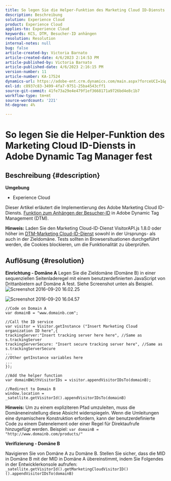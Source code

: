 ```yaml
---
title: So legen Sie die Helper-Funktion des Marketing Cloud ID-Diensts in Adobe Dynamic Tag Manager fest
description: Beschreibung
solution: Experience Cloud
product: Experience Cloud
applies-to: Experience Cloud
keywords: KCS, DTM, Besucher-ID anhängen
resolution: Resolution
internal-notes: null
bug: false
article-created-by: Victoria Barnato
article-created-date: 4/6/2023 2:14:53 PM
article-published-by: Victoria Barnato
article-published-date: 4/6/2023 2:16:15 PM
version-number: 11
article-number: KA-17524
dynamics-url: https://adobe-ent.crm.dynamics.com/main.aspx?forceUCI=1&pagetype=entityrecord&etn=knowledgearticle&id=7db5c361-85d4-ed11-a7c7-6045bd006295
exl-id: c8937c83-3499-4fa7-9751-25ba4543cff1
source-git-commit: 41fe73a29e4e479f1ef3668171a9726bd4e8c1b7
workflow-type: tm+mt
source-wordcount: '221'
ht-degree: 4%

---
```


# So legen Sie die Helper-Funktion des Marketing Cloud ID-Diensts in Adobe Dynamic Tag Manager fest

## Beschreibung {#description}

<b>Umgebung</b>
- Experience Cloud


Dieser Artikel erläutert die Implementierung des Adobe Marketing Cloud ID-Diensts. [Funktion zum Anhängen der Besucher-ID](https://experienceleague.adobe.com/docs/id-service/using/id-service-api/methods/appendvisitorid.html?lang=de) in Adobe Dynamic Tag Management (DTM).

<b>Hinweis:</b> Laden Sie den Marketing Cloud-ID-Dienst VisitorAPI.js 1.8.0 oder höher im [DTM-Marketing Cloud-ID-Dienst](https://experienceleague.adobe.com/docs/id-service/using/id-service-api/methods/getmcvid.html) sowohl in der Ursprungs- als auch in der Zieldomäne. Tests sollten in Browsersituationen durchgeführt werden, die Cookies blockieren, um die Funktionalität zu überprüfen.


## Auflösung {#resolution}

<b>Einrichtung - Domäne A</b>
Legen Sie die Zieldomäne (Domäne B) in einer sequenziellen Seitenladeregel mit einem benutzerdefinierten JavaScript von Drittanbietern auf Domäne A fest. Siehe Screenshot unten als Beispiel.
![Screenshot 2016-09-20 16.02.25](https://helpx.adobe.com/content/dam/help/en/dtm/kb/how-to-set-marketing-cloud-id-service-helper-function-in-adobe-d/jcr%3acontent/main-pars/image/Screenshot%202016-09-20%2016.02.25.png "Screenshot 2016-09-20 16.02.25")

![Screenshot 2016-09-20 16.04.57](https://helpx.adobe.com/content/dam/help/en/dtm/kb/how-to-set-marketing-cloud-id-service-helper-function-in-adobe-d/jcr%3acontent/main-pars/image_1393293752/Screenshot%202016-09-20%2016.04.57.png "Screenshot 2016-09-20 16.04.57")

```clike
//Code on Domain A
var domainB = "www.domainb.com";
 
//Call the ID service
var visitor = Visitor.getInstance ("Insert Marketing Cloud organization ID here",{
trackingServer:"Insert tracking server here here", //Same as s.trackingServer
trackingServerSecure: "Insert secure tracking server here", //Same as s.trackingServerSecure
...
//Other getInstance variables here
...
});
 
//Add the helper function
var domainBWithVisitorIDs = visitor.appendVisitorIDsTo(domainB);
 
//Redirect to Domain B
window.location = _satellite.getVisitorId().appendVisitorIDsTo(domainB)
```


<b>Hinweis:</b> Um zu einem expliziteren Pfad umzuleiten, muss die Domäneneinstellung diese Absicht widerspiegeln. Wenn die Umleitungen eine dynamischere Konstruktion erfordern, kann der benutzerdefinierte Code zu einem Datenelement oder einer Regel für Direktaufrufe hinzugefügt werden. Beispiel: `var domainB = "http://www.domainb.com/products/"`


<b>Verifizierung - Domäne B</b>


Navigieren Sie von Domäne A zu Domäne B. Stellen Sie sicher, dass die MID in Domäne B mit der MID in Domäne A übereinstimmt, indem Sie Folgendes in der Entwicklerkonsole aufrufen:  `_satellite.getVisitorId().getMarketingCloudVisitorID()().appendVisitorIDsTo(domainB)`
